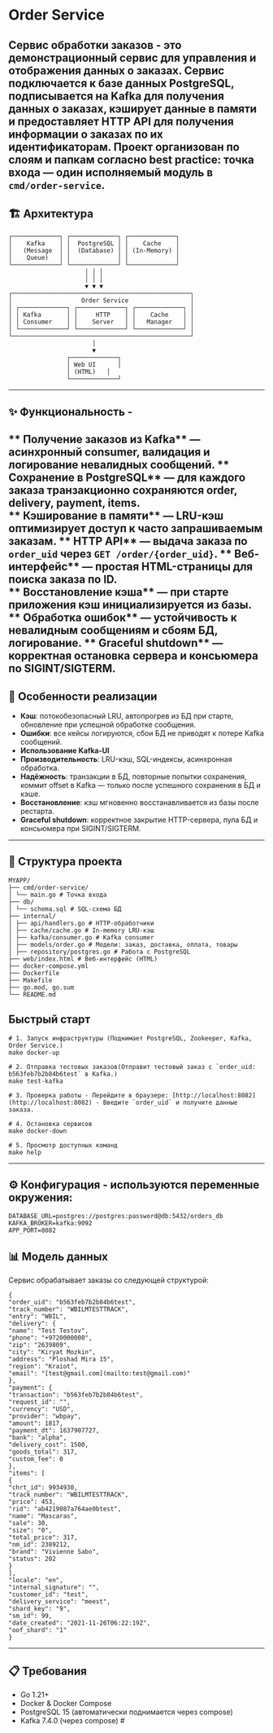 # Order Service 
Сервис обработки заказов - это демонстрационный сервис для управления и отображения данных о заказах. Сервис подключается к базе данных PostgreSQL, подписывается на Kafka для получения данных о заказах, кэширует данные в памяти и предоставляет HTTP API для получения информации о заказах по их идентификаторам. Проект организован по слоям и папкам согласно best practice: точка входа — один исполняемый модуль в `cmd/order-service`. 
---
## 🏗️ Архитектура
```
┌─────────────┐ ┌─────────────┐ ┌─────────────┐  
│    Kafka    │ │  PostgreSQL │ │    Cache    │  
│   (Message  │ │  (Database) │ │ (In-Memory) │  
│    Queue)   │ │             │ │             │  
└─────────────┘ └─────────────┘ └─────────────┘  
                     │ │ │  
                     │ │ │  
                     ▼ ▼ ▼  
┌─────────────────────────────────────────────────┐  
│                   Order Service                 │  
│ ┌─────────────┐ ┌─────────────┐ ┌─────────────┐ │  
│ │ Kafka       │ │     HTTP    │ │    Cache    │ │  
│ │ Consumer    │ │    Server   │ │   Manager   │ │  
│ └─────────────┘ └─────────────┘ └─────────────┘ │  
└─────────────────────────────────────────────────┘  
                       │  
                       ▼  
                ┌─────────────┐  
                │ Web UI      │  
                │ (HTML)   │  
                └─────────────┘
```

--- 
## ✨ Функциональность - 
** Получение заказов из Kafka** — асинхронный consumer, валидация и логирование невалидных сообщений. 
** Сохранение в PostgreSQL** — для каждого заказа транзакционно сохраняются order, delivery, payment, items.  
** Кэширование в памяти** — LRU-кэш оптимизирует доступ к часто запрашиваемым заказам. 
** HTTP API** — выдача заказа по `order_uid` через `GET /order/{order_uid}`. 
** Веб-интерфейс** — простая HTML-страницы для поиска заказа по ID.  
** Восстановление кэша** — при старте приложения кэш инициализируется из базы. 
** Обработка ошибок** — устойчивость к невалидным сообщениям и сбоям БД, логирование. 
** Graceful shutdown** — корректная остановка сервера и консьюмера по SIGINT/SIGTERM.
--- 
## 🎯 Особенности реализации 
- **Кэш**: потокобезопасный LRU, автопрогрев из БД при старте, обновление при успешной обработке сообщения. 
- **Ошибки**: все кейсы логируются, сбои БД не приводят к потере Kafka сообщений.
- **Использование Kafka-UI**
- **Производительность**: LRU-кэш, SQL-индексы, асинхронная обработка.
- **Надёжность**: транзакции в БД, повторные попытки сохранения, коммит offset в Kafka — только после успешного сохранения в БД и кэше. 
- **Восстановление**: кэш мгновенно восстанавливается из базы после рестарта.  
- **Graceful shutdown**: корректное закрытие HTTP-сервера, пула БД и консьюмера при SIGINT/SIGTERM. 
---
## 📁 Структура проекта
```
MYAPP/  
├── cmd/order-service/  
│ └── main.go # Точка входа    
├── db/  
│ └── schema.sql # SQL-схема БД  
├── internal/  
│ ├── api/handlers.go # HTTP-обработчики  
│ ├── cache/cache.go # In-memory LRU-кэш  
│ ├── kafka/consumer.go # Kafka consumer  
│ ├── models/order.go # Модели: заказ, доставка, оплата, товары  
│ ├── repository/postgres.go # Работа с PostgreSQL 
├── web/index.html # Веб-интерфейс (HTML)  
├── docker-compose.yml  
├── Dockerfile  
├── Makefile  
├── go.mod, go.sum  
└── README.md
```

## Быстрый старт 
```
# 1. Запуск инфраструктуры (Поднимает PostgreSQL, Zookeeper, Kafka, Order Service.)
make docker-up

# 2. Отправка тестовых заказов(Отправит тестовый заказ с `order_uid: b563feb7b2b84b6test` в Kafka.)
make test-kafka

# 3. Проверка работы - Перейдите в браузере: [http://localhost:8082](http://localhost:8082) - Введите `order_uid` и получите данные заказа. 

# 4. Остановка сервисов
make docker-down

# 5. Просмотр доступных команд
make help

```
--- 
## ⚙️ Конфигурация - используются переменные окружения:
```
DATABASE_URL=postgres://postgres:password@db:5432/orders_db  
KAFKA_BROKER=kafka:9092  
APP_PORT=8082
```

## 📊 Модель данных

Сервис обрабатывает заказы со следующей структурой:
```
{  
"order_uid": "b563feb7b2b84b6test",  
"track_number": "WBILMTESTTRACK",  
"entry": "WBIL",  
"delivery": {  
"name": "Test Testov",  
"phone": "+9720000000",  
"zip": "2639809",  
"city": "Kiryat Mozkin",  
"address": "Ploshad Mira 15",  
"region": "Kraiot",  
"email": "[test@gmail.com](mailto:test@gmail.com)"  
},  
"payment": {  
"transaction": "b563feb7b2b84b6test",  
"request_id": "",  
"currency": "USD",  
"provider": "wbpay",  
"amount": 1817,  
"payment_dt": 1637907727,  
"bank": "alpha",  
"delivery_cost": 1500,  
"goods_total": 317,  
"custom_fee": 0  
},  
"items": [  
{  
"chrt_id": 9934930,  
"track_number": "WBILMTESTTRACK",  
"price": 453,  
"rid": "ab4219087a764ae0btest",  
"name": "Mascaras",  
"sale": 30,  
"size": "0",  
"total_price": 317,  
"nm_id": 2389212,  
"brand": "Vivienne Sabo",  
"status": 202  
}  
],  
"locale": "en",  
"internal_signature": "",  
"customer_id": "test",  
"delivery_service": "meest",  
"shard_key": "9",  
"sm_id": 99,  
"date_created": "2021-11-26T06:22:19Z",  
"oof_shard": "1"  
}
```

--- 
## 📋 Требования 
- Go 1.21+ 
- Docker & Docker Compose 
- PostgreSQL 15 (автоматически поднимается через compose) 
- Kafka 7.4.0 (через compose) #
